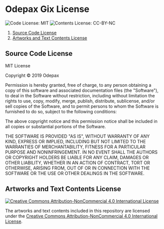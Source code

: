Odepax Gix License
====

![Code License: MIT](https://img.shields.io/badge/Source_Code-MIT-green.svg?style=flat-square)
![Contents License: CC-BY-NC](https://img.shields.io/badge/Contents-CC--BY--NC-orange.svg?style=flat-square)

1. [Source Code License](#source-code-license)
2. [Artworks and Text Contents License](#artworks-and-text-contents-license)

Source Code License
----

MIT License

Copyright &copy; 2019 Odepax

Permission is hereby granted, free of charge, to any person obtaining a copy of this software and associated documentation files (the "Software"), to deal in the Software without restriction, including without limitation the rights to use, copy, modify, merge, publish, distribute, sublicense, and/or sell copies of the Software, and to permit persons to whom the Software is furnished to do so, subject to the following conditions:

The above copyright notice and this permission notice shall be included in all copies or substantial portions of the Software.

THE SOFTWARE IS PROVIDED "AS IS", WITHOUT WARRANTY OF ANY KIND, EXPRESS OR IMPLIED, INCLUDING BUT NOT LIMITED TO THE WARRANTIES OF MERCHANTABILITY, FITNESS FOR A PARTICULAR PURPOSE AND NONINFRINGEMENT. IN NO EVENT SHALL THE AUTHORS OR COPYRIGHT HOLDERS BE LIABLE FOR ANY CLAIM, DAMAGES OR OTHER LIABILITY, WHETHER IN AN ACTION OF CONTRACT, TORT OR OTHERWISE, ARISING FROM, OUT OF OR IN CONNECTION WITH THE SOFTWARE OR THE USE OR OTHER DEALINGS IN THE SOFTWARE.

Artworks and Text Contents License
----

[
![Creative Commons Attribution-NonCommercial 4.0 International License](https://i.creativecommons.org/l/by-nc/4.0/88x31.png)
](http://creativecommons.org/licenses/by-nc/4.0/)

The artworks and text contents included in this repository are licensed under the [Creative Commons Attribution-NonCommercial 4.0 International License](http://creativecommons.org/licenses/by-nc/4.0/).
